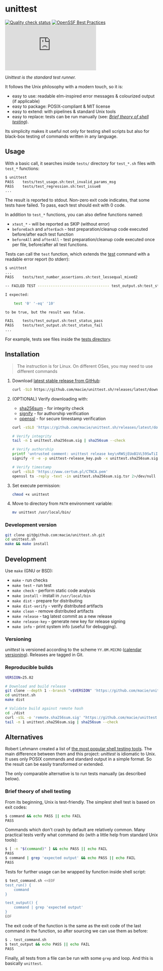 # unittest

[![Quality check status](https://github.com/macie/unittest.sh/actions/workflows/check.yml/badge.svg)](https://github.com/macie/unittest.sh/actions/workflows/check.yml)
[![OpenSSF Best Practices](https://www.bestpractices.dev/projects/7005/badge)](https://www.bestpractices.dev/projects/7005)
[![License](https://img.shields.io/github/license/macie/unittest.sh)](https://tldrlegal.com/license/mit-license)

_Unittest is the standard test runner._

It follows the Unix philosophy with a modern touch, so it is:

- easy to use: readable elm-inspired error messages & colourized output (if applicable)
- easy to package: POSIX-compliant & MIT license
- easy to extend: with pipelines & standard Unix tools
- easy to replace: tests can be run manually (see: _[Brief theory of shell testing](#brief-theory-of-shell-testing)_).

Its simplicity makes it useful not only for testing shell scripts but also for black-box testing of commands written
in any language.

## Usage

With a basic call, it searches inside `tests/` directory for `test_*.sh` files with `test_*` functions:

```bash
$ unittest
PASS	tests/test_usage.sh:test_invalid_params_msg
PASS	tests/test_regression.sh:test_issue8
...
```

The result is reported to stdout. Non-zero exit code indicates, that some tests have failed. To pass,
each test should exit with 0 code.

In addition to `test_*` functions, you can also define functions named:

- `xtest_*` - will be reported as SKIP (without error)
- `beforeEach` and `afterEach` - test preparation/cleanup code executed before/after each test function
- `beforeAll` and `afterAll` - test preparation/cleanup code executed once per file, before/after all test functions.

Tests can call the `test` function, which extends the [test](https://pubs.opengroup.org/onlinepubs/9699919799/utilities/test.html)
command with a readable error report (to stderr):

```bash
$ unittest
...
PASS	tests/test_number_assertions.sh:test_lessequal_mixed2

-- FAILED TEST --------------------------------- test_output.sh:test_status_pass

I expected:

    test '0' '-eq' '10'

to be true, but the result was false.

FAIL	tests/test_output.sh:test_status_pass
PASS	tests/test_output.sh:test_status_fail
...
```

For example, tests see files inside the [tests directory](./tests).

## Installation

>The instruction is for Linux. On different OSes, you may need to use different
>commands

1. Download [latest stable release from GitHub](https://github.com/macie/unittest.sh/releases/latest):

    ```bash
    curl -SLO https://github.com/macie/unittest.sh/releases/latest/download/unittest
    ```

2. (OPTIONAL) Verify downloading with:

    - [sha256sum](https://en.wikipedia.org/wiki/Sha1sum) - for integrity check
    - [signify](https://en.wikipedia.org/wiki/Signify_(OpenBSD)) - for authorship verification
    - [openssl](https://en.wikipedia.org/wiki/OpenSSL) - for secure timestamp verification

    ```bash
    curl -sSLO 'https://github.com/macie/unittest.sh/releases/latest/download/unittest.sha256sum{.sig,.sig.tsr}'

    # Verify integrity
    tail -n 1 unittest.sha256sum.sig | sha256sum --check

    # Verify authorship
    printf 'untrusted comment: unittest release key\nRWSjEUoB1VL59SwTiImjz+RkrG6rA0w9+j5VsG2GZIPRwpGlE+9CjA6C\n' >unittest-release_key.pub
    signify -V -e -p unittest-release_key.pub -x unittest.sha256sum.sig -m '/dev/null'

    # Verify timestamp
    curl -sSLO 'https://www.certum.pl/CTNCA.pem'
    openssl ts -reply -text -in unittest.sha256sum.sig.tsr 2>/dev/null | grep -e 'Time stamp' -e 'TSA'
    ```

3. Set execute permission:

    ```bash
    chmod +x unittest
    ```

4. Move to directory from `PATH` environment variable:

    ```bash
    mv unittest /usr/local/bin/
    ```

### Development version

```bash
git clone git@github.com:macie/unittest.sh.git
cd unittest.sh
make && make install
```

## Development

Use `make` (GNU or BSD):

- `make` - run checks
- `make test` - run test
- `make check` - perform static code analysis
- `make install` - install in `/usr/local/bin`
- `make dist` - prepare for distributing
- `make dist-verify` - verify distributed artifacts
- `make clean` - remove distributed artifacts
- `make release` - tag latest commit as a new release
- `make release-key` - generate new key for release signing
- `make info` - print system info (useful for debugging).

### Versioning

_unittest_ is versioned according to the scheme `YY.0M.MICRO` ([calendar versioning](https://calver.org/)). Releases are tagged in Git.

### Reproducible builds

```bash
VERSION=25.02

# Download and build release
git clone --depth 1 --branch "v$VERSION" 'https://github.com/macie/unittest.sh.git'
cd unittest.sh
make dist

# Validate build against remote hash
cd ./dist
curl -sSL -o 'remote.sha256sum.sig' "https://github.com/macie/unittest.sh/releases/download/v${VERSION}/unittest.sha256sum.sig"
tail -n 1 unittest.sha256sum.sig | sha256sum --check
```

## Alternatives

Robert Lehmann created a list of [the most popular shell testing tools](https://github.com/lehmannro/assert.sh#related-projects).
The main difference between them and this project: _unittest_ is idiomatic to Unix. It uses only POSIX commands
and standard output in a simple format. So the result can be easily transformed or extended.

The only comparable alternative is to run tests manually (as described below).

### Brief theory of shell testing

From its beginning, Unix is test-friendly. The simplest shell test is based on exit codes:

```bash
$ command && echo PASS || echo FAIL
PASS
```

Commands which don't crash by default are relatively common. Many practical tests verify what command do (with
a little help from standard Unix tools):

```bash
$ [ -n "$(command)" ] && echo PASS || echo FAIL
PASS
$ command | grep 'expected output' && echo PASS || echo FAIL
PASS
```

Tests for further usage can be wrapped by function inside shell script:

```bash
$ test_command.sh <<EOF
test_run() {
    command
}

test_output() {
    command | grep 'expected output'
}
EOF
```

The exit code of the function is the same as the exit code of the last command in the function, so after sourcing we can use them as before:

```bash
$ . test_command.sh
$ test_output && echo PASS || echo FAIL
PASS
```

Finally, all tests from a file can be run with some `grep` and loop. And this is basically `unittest`.
